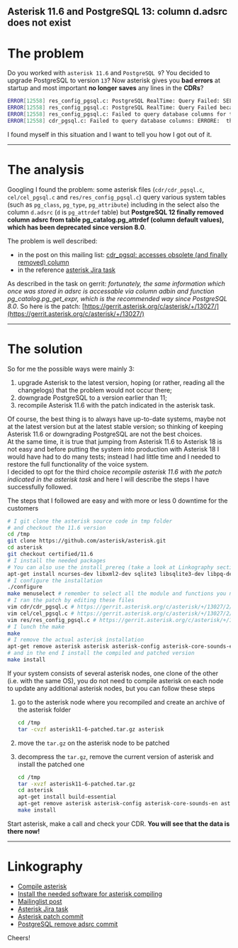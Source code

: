 ## Asterisk 11.6 and PostgreSQL 13: column d.adsrc does not exist

# The problem

Do you worked with `asterisk 11.6` and `PostgreSQL 9`?
You decided to upgrade PostgreSQL to version `13`?
Now asterisk gives you **bad errors** at startup and most important **no longer saves** any lines in the **CDRs**?

```bash
ERROR[12558] res_config_pgsql.c: PostgreSQL RealTime: Query Failed: SELECT a.attname, t.typname, a.attlen, a.attnotnull, d.adsrc, a.atttypmod FROM (((pg_catalog.pg_class c INNER JOIN pg_catalog.pg_namespace n ON n.oid = c.relnamespace AND c.relname = 'sipfriends' AND n.nspname = current_schema()) INNER JOIN pg_catalog.pg_attribute a ON (NOT a.attisdropped) AND a.attnum > 0 AND a.attrelid = c.oid) INNER JOIN pg_catalog.pg_type t ON t.oid = a.atttypid) LEFT OUTER JOIN pg_attrdef d ON a.atthasdef AND d.adrelid = a.attrelid AND d.adnum = a.attnum ORDER BY n.nspname, c.relname, attnum
ERROR[12558] res_config_pgsql.c: PostgreSQL RealTime: Query Failed because: ERRORE:  the d.adsrc column does not exist
ERROR[12558] res_config_pgsql.c: Failed to query database columns for table sipfriends
ERROR[12558] cdr_pgsql.c: Failed to query database columns: ERRORE:  the d.adsrc column does not exist
```

I found myself in this situation and I want to tell you how I got out of it.

---

# The analysis

Googling I found the problem: some asterisk files (`cdr/cdr_pgsql.c`, `cel/cel_pgsql.c` and `res/res_config_pgsql.c`) query various system tables (such as `pg_class`, `pg_type`, `pg_attribute`) including in the select also the column `d.adsrc` (`d` is `pg_attrdef` table) but **PostgreSQL 12 finally removed column adsrc from table pg_catalog.pg_attrdef (column default values), which has been deprecated since version 8.0**.

The problem is well described:

- in the post on this mailing list: [cdr_pgsql: accesses obsolete (and finally removed) column](http://lists.digium.com/pipermail/asterisk-bugs/2019-October/196852.html)
- in the reference [asterisk Jira task](https://issues.asterisk.org/jira/browse/ASTERISK-28571)

As described in the task on gerrit: *fortunately, the same information which once was stored in adsrc is accessable via column adbin and function pg_catalog.pg_get_expr, which is the recommended way since PostgreSQL 8.0*. 
So here is the patch: [https://gerrit.asterisk.org/c/asterisk/+/13027/](https://gerrit.asterisk.org/c/asterisk/+/13027/)

---

# The solution

So for me the possible ways were mainly 3:

1. upgrade Asterisk to the latest version, hoping (or rather, reading all the changelogs) that the problem would not occur there;
1. downgrade PostgreSQL to a version earlier than 11;
1. recompile Asterisk 11.6 with the patch indicated in the asterisk task.

Of course, the best thing is to always have up-to-date systems, maybe not at the latest version but at the latest stable version; so thinking of keeping Asterisk 11.6 or downgrading PostgreSQL are not the best choices.  
At the same time, it is true that jumping from Asterisk 11.6 to Asterisk 18 is not easy and before putting the system into production with Asterisk 18 I would have had to do many tests; instead I had little time and I needed to restore the full functionality of the voice system.  
I decided to opt for the third choice *recompile asterisk 11.6 with the patch indicated in the asterisk task* and here I will describe the steps I have successfully followed. 


The steps that I followed are easy and with more or less 0 downtime for the customers

```bash
# I git clone the asterisk source code in tmp folder 
# and checkout the 11.6 version
cd /tmp
git clone https://github.com/asterisk/asterisk.git
cd asterisk
git checkout certified/11.6
# I install the needed packages
# You can also use the install_prereq (take a look at Linkography section)
apt-get install ncurses-dev libxml2-dev sqlite3 libsqlite3-dev libpq-dev
# I configure the installation
./configure
make menuselect # remember to select all the module and functions you need
# I ran the patch by editing these files
vim cdr/cdr_pgsql.c # https://gerrit.asterisk.org/c/asterisk/+/13027/2/cdr/cdr_pgsql.c
vim cel/cel_pgsql.c # https://gerrit.asterisk.org/c/asterisk/+/13027/2/cel/cel_pgsql.c
vim res/res_config_pgsql.c # https://gerrit.asterisk.org/c/asterisk/+/13027/2/res/res_config_pgsql.c
# I lunch the make
make
# I remove the actual asterisk installation
apt-get remove asterisk asterisk asterisk-config asterisk-core-sounds-en asterisk-core-sounds-en-gsm asterisk-moh-opsound-gsm asterisk-modules
# and in the end I install the compiled and patched version
make install
```

If your system consists of several asterisk nodes, one clone of the other (i.e. with the same OS), you do not need to compile asterisk on each node to update any additional asterisk nodes, but you can follow these steps

1. go to the asterisk node where you recompiled and create an archive of the asterisk folder

    ```bash
    cd /tmp
    tar -cvzf asterisk11-6-patched.tar.gz asterisk
    ```

1. move the `tar.gz` on the asterisk node to be patched

1. decompress the `tar.gz`, remove the current version of asterisk and install the patched one
    ```bash
    cd /tmp
    tar -xvzf asterisk11-6-patched.tar.gz
    cd asterisk
    apt-get install build-essential
    apt-get remove asterisk asterisk-config asterisk-core-sounds-en asterisk-core-sounds-en-gsm asterisk-moh-opsound-gsm asterisk-modules
    make install
    ```
    
Start asterisk, make a call and check your CDR. **You will see that the data is there now!**

---

# Linkography

- [Compile asterisk](https://wiki.asterisk.org/wiki/display/AST/Building+and+Installing+Asterisk)
- [Install the needed software for asterisk compiling](https://wiki.asterisk.org/wiki/display/AST/Checking+Asterisk+Requirements#CheckingAsteriskRequirements-install_prereq)
- [Mailinglist post](http://lists.digium.com/pipermail/asterisk-bugs/2019-October/196852.html)
- [Asterisk Jira task](https://issues.asterisk.org/jira/browse/ASTERISK-28571)
- [Asterisk patch commit](https://gerrit.asterisk.org/c/asterisk/+/13027)
- [PostgreSQL remove adsrc commit](https://git.postgresql.org/gitweb/?p=postgresql.git;a=commitdiff;h=fe5038236c6b99d48c2faa2247b5cec9703add2a)

Cheers!
